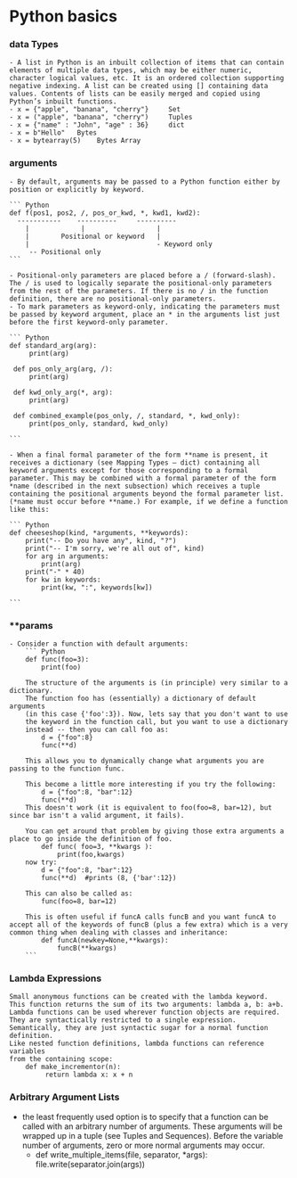 # Python basics


### data Types

    - A list in Python is an inbuilt collection of items that can contain elements of multiple data types, which may be either numeric, character logical values, etc. It is an ordered collection supporting negative indexing. A list can be created using [] containing data values. Contents of lists can be easily merged and copied using Python’s inbuilt functions. 
    - x = {"apple", "banana", "cherry"}     Set
    - x = ("apple", "banana", "cherry")     Tuples
    - x = {"name" : "John", "age" : 36}     dict
    - x = b"Hello"   Bytes
    - x = bytearray(5)    Bytes Array

### arguments
    - By default, arguments may be passed to a Python function either by position or explicitly by keyword.

    ``` Python
    def f(pos1, pos2, /, pos_or_kwd, *, kwd1, kwd2):
      -----------    ----------     ----------
        |             |                  |
        |        Positional or keyword   |
        |                                - Keyword only
         -- Positional only
    ```
    
    - Positional-only parameters are placed before a / (forward-slash). The / is used to logically separate the positional-only parameters from the rest of the parameters. If there is no / in the function definition, there are no positional-only parameters.
    - To mark parameters as keyword-only, indicating the parameters must be passed by keyword argument, place an * in the arguments list just before the first keyword-only parameter.

    ``` Python
    def standard_arg(arg):
         print(arg)
    
     def pos_only_arg(arg, /):
         print(arg)

     def kwd_only_arg(*, arg):
         print(arg)
        
     def combined_example(pos_only, /, standard, *, kwd_only):
         print(pos_only, standard, kwd_only)
    
    ```

    - When a final formal parameter of the form **name is present, it receives a dictionary (see Mapping Types — dict) containing all keyword arguments except for those corresponding to a formal parameter. This may be combined with a formal parameter of the form *name (described in the next subsection) which receives a tuple containing the positional arguments beyond the formal parameter list. (*name must occur before **name.) For example, if we define a function like this:
    
    ``` Python
    def cheeseshop(kind, *arguments, **keywords):
        print("-- Do you have any", kind, "?")
        print("-- I'm sorry, we're all out of", kind)
        for arg in arguments:
            print(arg)
        print("-" * 40)
        for kw in keywords:
            print(kw, ":", keywords[kw])
        
    ```

### **params

    - Consider a function with default arguments:
        ``` Python
        def func(foo=3):
            print(foo)
            
        The structure of the arguments is (in principle) very similar to a dictionary. 
        The function foo has (essentially) a dictionary of default arguments 
        (in this case {'foo':3}). Now, lets say that you don't want to use 
        the keyword in the function call, but you want to use a dictionary 
        instead -- then you can call foo as:
            d = {"foo":8}
            func(**d)
        
        This allows you to dynamically change what arguments you are passing to the function func.

        This become a little more interesting if you try the following:
            d = {"foo":8, "bar":12}
            func(**d)
        This doesn't work (it is equivalent to foo(foo=8, bar=12), but since bar isn't a valid argument, it fails).
        
        You can get around that problem by giving those extra arguments a place to go inside the definition of foo.
            def func( foo=3, **kwargs ):
                print(foo,kwargs)
        now try:
            d = {"foo":8, "bar":12}
            func(**d)  #prints (8, {'bar':12})        
            
        This can also be called as:
            func(foo=8, bar=12)
        
        This is often useful if funcA calls funcB and you want funcA to accept all of the keywords of funcB (plus a few extra) which is a very common thing when dealing with classes and inheritance:
            def funcA(newkey=None,**kwargs): 
                funcB(**kwargs)    
        ```
        
###     Lambda Expressions

    Small anonymous functions can be created with the lambda keyword. 
    This function returns the sum of its two arguments: lambda a, b: a+b. 
    Lambda functions can be used wherever function objects are required. 
    They are syntactically restricted to a single expression. 
    Semantically, they are just syntactic sugar for a normal function definition. 
    Like nested function definitions, lambda functions can reference variables 
    from the containing scope:
        def make_incrementor(n):
             return lambda x: x + n

### Arbitrary Argument Lists
 - the least frequently used option is to specify that a function can be called with an arbitrary number of arguments. These arguments will be wrapped up in a tuple (see Tuples and Sequences). Before the variable number of arguments, zero or more normal arguments may occur.
    - def write_multiple_items(file, separator, *args):
        file.write(separator.join(args))















